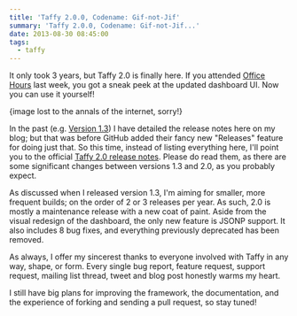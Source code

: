 ```yaml
---
title: 'Taffy 2.0.0, Codename: Gif-not-Jif'
summary: 'Taffy 2.0.0, Codename: Gif-not-Jif...'
date: 2013-08-30 08:45:00
tags:
  - taffy
---
```


It only took 3 years, but Taffy 2.0 is finally here. If you attended [Office Hours][1] last week, you got a sneak peek at the updated dashboard UI. Now you can use it yourself!

{image lost to the annals of the internet, sorry!}

In the past (e.g. [Version 1.3][3]) I have detailed the release notes here on my blog; but that was before GitHub added their fancy new "Releases" feature for doing just that. So this time, instead of listing everything here, I'll point you to the official [Taffy 2.0 release notes][2]. Please do read them, as there are some significant changes between versions 1.3 and 2.0, as you probably expect.

As discussed when I released version 1.3, I'm aiming for smaller, more frequent builds; on the order of 2 or 3 releases per year. As such, 2.0 is mostly a maintenance release with a new coat of paint. Aside from the visual redesign of the dashboard, the only new feature is JSONP support. It also includes 8 bug fixes, and everything previously deprecated has been removed.

As always, I offer my sincerest thanks to everyone involved with Taffy in any way, shape, or form. Every single bug report, feature request, support request, mailing list thread, tweet and blog post honestly warms my heart.

I still have big plans for improving the framework, the documentation, and the experience of forking and sending a pull request, so stay tuned!

[1]: /blog/2013/Taffy-Office-Hours-Episode-0-Recording/
[2]: https://github.com/atuttle/Taffy/releases/tag/v2.0.0
[3]: /blog/2013/Taffy-1-3-codename-Excelsior/
